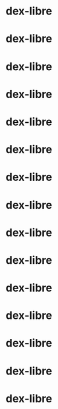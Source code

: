 # dex-libre
# dex-libre
# dex-libre
# dex-libre
# dex-libre
# dex-libre
# dex-libre
# dex-libre
# dex-libre
# dex-libre
# dex-libre
# dex-libre
# dex-libre
# dex-libre
# dex-libre
